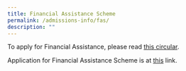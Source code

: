 ```yaml
---
title: Financial Assistance Scheme
permalink: /admissions-info/fas/
description: ""
---
```



To apply for Financial Assistance, please read [this circular](https://drive.google.com/file/d/1qtEgF63k1iogkOBVr-8LhPE-1nfRsSl1/view?usp=share_link).

Application for Financial Assistance Scheme is at [this](https://go.gov.sg/qssfas2023) link.
